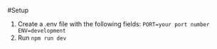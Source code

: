 #Setup
1. Create a .env file with the following fields:
`PORT=your port number
ENV=development`
2. Run `npm run dev`